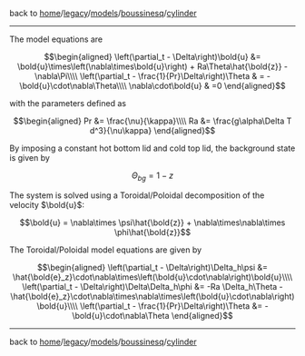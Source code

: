 back to [home](/)/[legacy](/legacy)/[models](/legacy/models)/[boussinesq](/legacy/models/boussinesq)/[cylinder](/legacy/models/boussinesq/cylinder)

---

The model equations are
```math
\begin{aligned}
\left(\partial_t - \Delta\right)\bold{u} &=  \bold{u}\times\left(\nabla\times\bold{u}\right) + Ra\Theta\hat{\bold{z}} - \nabla\Pi\\\\
\left(\partial_t - \frac{1}{Pr}\Delta\right)\Theta & = - \bold{u}\cdot\nabla\Theta\\\\
\nabla\cdot\bold{u} & =0
\end{aligned}
```

with the parameters defined as
```math
\begin{aligned}
Pr &= \frac{\nu}{\kappa}\\\\
Ra &= \frac{g\alpha\Delta T d^3}{\nu\kappa}
\end{aligned}
```

By imposing a constant hot bottom lid and cold top lid, the background state is given by
```math
\Theta_{bg} =1-z
```

The system is solved using a Toroidal/Poloidal decomposition of the velocity $`\bold{u}`$:
```math
\bold{u} = \nabla\times \psi\hat{\bold{z}} + \nabla\times\nabla\times \phi\hat{\bold{z}}
```

The Toroidal/Poloidal model equations are given by
```math
\begin{aligned}
\left(\partial_t - \Delta\right)\Delta_h\psi &= \hat{\bold{e}_z}\cdot\nabla\times\left(\bold{u}\cdot\nabla\right)\bold{u}\\\\
\left(\partial_t - \Delta\right)\Delta\Delta_h\phi &= -Ra \Delta_h\Theta - \hat{\bold{e}_z}\cdot\nabla\times\nabla\times\left(\bold{u}\cdot\nabla\right)\bold{u}\\\\
\left(\partial_t - \frac{1}{Pr}\Delta\right)\Theta &= -\bold{u}\cdot\nabla\Theta
\end{aligned}
```

---

back to [home](/)/[legacy](/legacy)/[models](/legacy/models)/[boussinesq](/legacy/models/boussinesq)/[cylinder](/legacy/models/boussinesq/cylinder)
